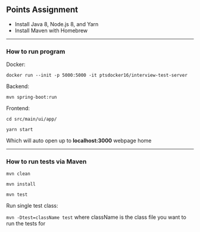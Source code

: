 <h2>Points Assignment</h2>

- Install Java 8, Node.js 8, and Yarn
- Install Maven with Homebrew

<hr>
<h3>How to run program</h3>

Docker:

`docker run --init -p 5000:5000 -it ptsdocker16/interview-test-server`

Backend:

`mvn spring-boot:run`

Frontend:

`cd src/main/ui/app/`

`yarn start`

Which will auto open up to **localhost:3000** webpage home

<hr/>

<h3>How to run tests via Maven</h3>

`mvn clean`

`mvn install`

`mvn test`

Run single test class:

`mvn -Dtest=className test` where className is the class file you want to run the tests for